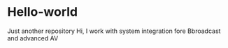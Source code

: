 # Hello-world
Just another repository
Hi, I work with system integration fore Bbroadcast and advanced AV
